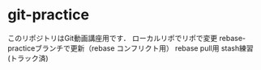 # git-practice
このリポジトリはGit動画講座用です．
ローカルリポでリポで変更
rebase-practiceブランチで更新（rebase コンフリクト用）
rebase pull用
stash練習(トラック済)

